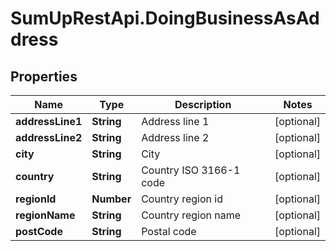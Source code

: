 # SumUpRestApi.DoingBusinessAsAddress

## Properties
Name | Type | Description | Notes
------------ | ------------- | ------------- | -------------
**addressLine1** | **String** | Address line 1 | [optional] 
**addressLine2** | **String** | Address line 2 | [optional] 
**city** | **String** | City | [optional] 
**country** | **String** | Country ISO 3166-1 code | [optional] 
**regionId** | **Number** | Country region id | [optional] 
**regionName** | **String** | Country region name | [optional] 
**postCode** | **String** | Postal code | [optional] 
